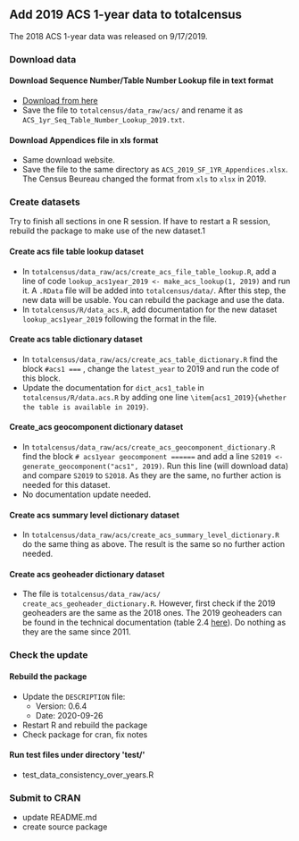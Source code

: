 ## Add 2019 ACS 1-year data to totalcensus
The 2018 ACS 1-year data was released on 9/17/2019.

### Download data

#### Download Sequence Number/Table Number Lookup file in text format

- [Download from here](https://www.census.gov/programs-surveys/acs/technical-documentation/summary-file-documentation.2018.html)
- Save the file to `totalcensus/data_raw/acs/` and rename it as `ACS_1yr_Seq_Table_Number_Lookup_2019.txt`. 

#### Download Appendices file in xls format

- Same download website.
- Save the file to the same directory as `ACS_2019_SF_1YR_Appendices.xlsx`. The Census Beureau changed the format from `xls` to `xlsx` in 2019.



### Create datasets

Try to finish all sections in one R session. If have to restart a R session, rebuild the package to make use of the new dataset.1

#### Create acs file table lookup dataset

- In `totalcensus/data_raw/acs/create_acs_file_table_lookup.R`, add a line of code `lookup_acs1year_2019 <- make_acs_lookup(1, 2019)` and run it. A `.RData` file will be added into `totalcensus/data/`. After this step, the new data will be usable. You can rebuild the package and use the data. 
- In `totalcensus/R/data_acs.R`, add documentation for the new dataset `lookup_acs1year_2019` following the format in the file.

#### Create acs table dictionary dataset

- In `totalcensus/data_raw/acs/create_acs_table_dictionary.R`  find the block `#acs1 ===` , change the `latest_year` to 2019 and run the code of this block.
- Update the documentation for `dict_acs1_table` in `totalcensus/R/data.acs.R` by adding one line `\item{acs1_2019}{whether the table is available in 2019}`. 

#### Create_acs geocomponent dictionary dataset

- In `totalcensus/data_raw/acs/create_acs_geocomponent_dictionary.R` find the block `# acs1year geocomponent ======` and add a line `S2019 <- generate_geocomponent("acs1", 2019)`. Run this line (will download data) and compare `S2019` to `S2018`. As they are the same, no further action is needed for this dataset.
- No documentation update needed.

#### Create acs summary level dictionary dataset

- In `totalcensus/data_raw/acs/create_acs_summary_level_dictionary.R` do the same thing as above. The result is the same so no further action needed.

####  Create acs geoheader dictionary dataset

- The file is `totalcensus/data_raw/acs/ create_acs_geoheader_dictionary.R`. However, first check if the 2019 geoheaders are the same as the 2018 ones. The 2019 geoheaders can be found in the technical documentation (table 2.4 [here](https://www.census.gov/content/dam/Census/library/publications/2019/acs/acs_summary-file_handbook_2019_ch02.pdf)). Do nothing as they are the same since 2011.

  

### Check the update

#### Rebuild the package

- Update the `DESCRIPTION` file:
  - Version: 0.6.4
  - Date: 2020-09-26
- Restart R and rebuild the package
- Check package for cran, fix notes

#### Run test files under directory 'test/'
- test_data_consistency_over_years.R

### Submit to CRAN
- update README.md
- create source package
